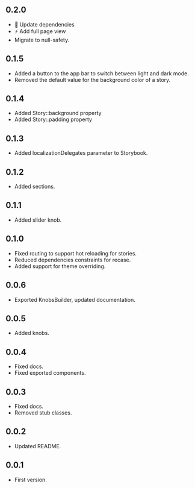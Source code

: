 ## 0.2.0

- :cop: Update dependencies
- :zap: Add full page view
- Migrate to null-safety.

## 0.1.5

- Added a button to the app bar to switch between light and dark mode.
- Removed the default value for the background color of a story.

## 0.1.4

- Added Story::background property
- Added Story::padding property

## 0.1.3

- Added localizationDelegates parameter to Storybook.

## 0.1.2

- Added sections.

## 0.1.1

- Added slider knob.

## 0.1.0

- Fixed routing to support hot reloading for stories.
- Reduced dependencies constraints for recase.
- Added support for theme overriding.

## 0.0.6

- Exported KnobsBuilder, updated documentation.

## 0.0.5

- Added knobs.

## 0.0.4

- Fixed docs.
- Fixed exported components.

## 0.0.3

- Fixed docs.
- Removed stub classes.

## 0.0.2

- Updated README.

## 0.0.1

- First version.
